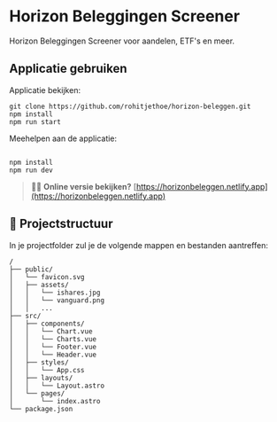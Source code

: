 # Horizon Beleggingen Screener
Horizon Beleggingen Screener voor aandelen, ETF's en meer. 

## Applicatie gebruiken
Applicatie bekijken:

```
git clone https://github.com/rohitjethoe/horizon-beleggen.git
npm install
npm run start
```

Meehelpen aan de applicatie: 

```

npm install
npm run dev
```


> 👩‍💻 **Online versie bekijken?** [https://horizonbeleggen.netlify.app](https://horizonbeleggen.netlify.app)

## 🚀 Projectstructuur

In je projectfolder zul je de volgende mappen en bestanden aantreffen:

```
/
├── public/
│   └── favicon.svg
│   ├── assets/
│   │   └── ishares.jpg
│   │   └── vanguard.png
│   │   ...
├── src/
│   ├── components/
│   │   └── Chart.vue
│   │   └── Charts.vue
│   │   └── Footer.vue
│   │   └── Header.vue
│   ├── styles/
│   │   └── App.css
│   ├── layouts/
│   │   └── Layout.astro
│   └── pages/
│       └── index.astro
└── package.json
```